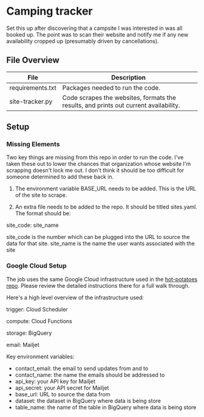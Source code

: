 # Camping tracker
Set this up after discovering that a campsite I was interested in was all booked up. The point was to scan their website and notify me if any new availability cropped up (presumably driven by cancellations).

## File Overview
| File | Description |
|------|-------------|
| requirements.txt | Packages needed to run the code. |
| site-tracker.py | Code scrapes the websites, formats the results, and prints out current availability. |

## Setup

### Missing Elements

Two key things are missing from this repo in order to run the code. I've taken these out to lower the chances that organization whose website I'm scrapping doesn't lock me out. I don't think it should be too difficult for someone determined to add these back in.

1. The environment variable BASE_URL needs to be added. This is the URL of the site to scrape.

2. An extra file needs to be added to the repo. It should be titled sites.yaml. The format should be:

site_code: site_name

site_code is the number which can be plugged into the URL to source the data for that site.
site_name is the name the user wants associated with the site

### Google Cloud Setup

The job uses the same Google Cloud infrastructure used in the [hot-potatoes repo](https://github.com/fritzel56/hot-potatoes). Please review the detailed instructions there for a full walk through.

Here's a high level overview of the infrastructure used:

trigger: Cloud Scheduler

compute: Cloud Functions

storage: BigQuery

email: Mailjet

Key environment variables:
* contact_email: the email to send updates from and to
* contact_name: the name the emails should be addressed to
* api_key: your API key for Mailjet
* api_secret: your API secret for Mailjet
* base_url: URL to source the data from
* dataset: the dataset in BigQuery where data is being store
* table_name: the name of the table in BigQuery where data is being store
